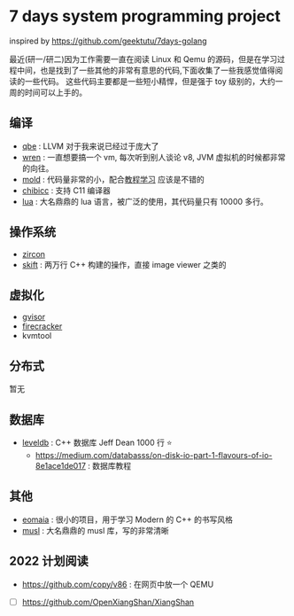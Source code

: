 # 7 days system programming project
inspired by https://github.com/geektutu/7days-golang

最近(研一/研二)因为工作需要一直在阅读 Linux 和 Qemu 的源码，但是在学习过程中间，也是找到了一些其他的非常有意思的代码,下面收集了一些我感觉值得阅读的一些代码。
这些代码主要都是一些短小精悍，但是强于 toy 级别的，大约一周的时间可以上手的。

## 编译
- [qbe](https://github.com/Martins3/Martins3.github.io/blob/master/compiler/qbe.md) : LLVM 对于我来说已经过于庞大了
- [wren](https://github.com/Martins3/Martins3.github.io/blob/master/compiler/wren.md) : 一直想要搞一个 vm, 每次听到别人谈论 v8, JVM 虚拟机的时候都非常的向往。
- [mold](https://github.com/rui314/mold) : 代码量非常的小，配合[教程学习](https://eli.thegreenplace.net/tag/linkers-and-loaders) 应该是不错的
- [chibicc](https://github.com/rui314/chibicc) : 支持 C11 编译器
- [lua](https://www.lua.org/source/) : 大名鼎鼎的 lua 语言，被广泛的使用，其代码量只有 10000 多行。

## 操作系统
- [zircon](https://github.com/Martins3/Martins3.github.io/blob/master/os/zicron/zicron_overview.md)
- [skift](https://github.com/skiftOS/skift) : 两万行 C++ 构建的操作，直接 image viewer 之类的

## 虚拟化
- [gvisor](https://github.com/Martins3/Martins3.github.io/blob/master/hack/kvm/gvisor.md)
- [firecracker](https://github.com/Martins3/Martins3.github.io/blob/master/hack/kvm/hypervisor/firecracker.md)
- kvmtool

## 分布式
暂无

## 数据库
- [leveldb](https://www.qtmuniao.com/2020/07/03/leveldb-data-structures-skip-list/) :  C++ 数据库 Jeff Dean 1000 行 :star:
    - https://medium.com/databasss/on-disk-io-part-1-flavours-of-io-8e1ace1de017 : 数据库教程

## 其他
- [eomaia](https://github.com/Martins3/Martins3.github.io/blob/master/net/eomaia.md) : 很小的项目，用于学习 Modern 的 C++ 的书写风格
- [musl](https://github.com/Martins3/Martins3.github.io/blob/master/unix/musl.md) : 大名鼎鼎的 musl 库，写的非常清晰

## 2022 计划阅读
- https://github.com/copy/v86 : 在网页中放一个 QEMU
- [ ] https://github.com/OpenXiangShan/XiangShan
